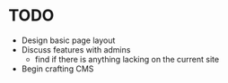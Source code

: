 TODO
====

- Design basic page layout
- Discuss features with admins
	- find if there is anything lacking on the current site
- Begin crafting CMS